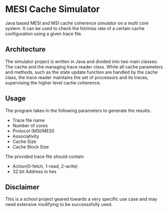 # MESI Cache Simulator #

Java based MESI and MSI cache coherence simulator on a multi core system. It can be used to check the hit/miss rate of a certain cache configuration using a given trace file.

## Architecture ##
The simulator project is written in Java and divided into two main classes: The cache and the managing trace reader class. While all cache parameters and methods, such as the state update function are handled by the cache class, the trace reader maintains the set of processors and its traces, supervising the higher level cache coherence.

## Usage ##
The program takes in the following parameters to generate the results.

* Trace file name 
* Number of cores
* Protocol (MSI/MESI)
* Associativity
* Cache Size
* Cache Block Size

The provided trace file should contain 
* Action(0-fetch, 1-read, 2-write)
* 32 bit Address in hex

## Disclaimer ##

This is a school project geared towards a very specific use case and may need extensive modifying to be successsfully used. 
